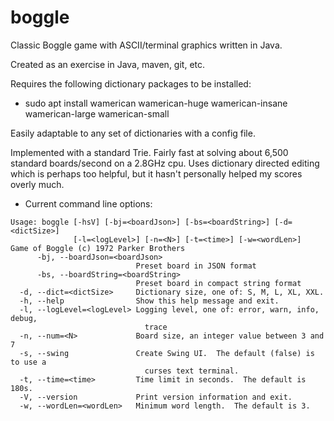 # boggle
Classic Boggle game with ASCII/terminal graphics written in Java.

Created as an exercise in Java, maven, git, etc.  

Requires the following dictionary packages to be installed:

* sudo apt install wamerican wamerican-huge wamerican-insane wamerican-large wamerican-small

Easily adaptable to any set of dictionaries with a config file.

Implemented with a standard Trie.  Fairly fast at solving about 6,500 standard boards/second on a 2.8GHz cpu.  Uses dictionary directed editing which is perhaps too helpful, but it hasn't personally helped my scores overly much.

* Current command line options:
```
Usage: boggle [-hsV] [-bj=<boardJson>] [-bs=<boardString>] [-d=<dictSize>]
              [-l=<logLevel>] [-n=<N>] [-t=<time>] [-w=<wordLen>]
Game of Boggle (c) 1972 Parker Brothers
      -bj, --boardJson=<boardJson>
                            Preset board in JSON format
      -bs, --boardString=<boardString>
                            Preset board in compact string format
  -d, --dict=<dictSize>     Dictionary size, one of: S, M, L, XL, XXL.
  -h, --help                Show this help message and exit.
  -l, --logLevel=<logLevel> Logging level, one of: error, warn, info, debug,
                              trace
  -n, --num=<N>             Board size, an integer value between 3 and 7
  -s, --swing               Create Swing UI.  The default (false) is to use a
                              curses text terminal.
  -t, --time=<time>         Time limit in seconds.  The default is 180s.
  -V, --version             Print version information and exit.
  -w, --wordLen=<wordLen>   Minimum word length.  The default is 3.
```
